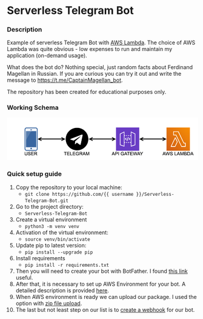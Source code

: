 # Serverless Telegram Bot

### Description
Example of serverless Telegram Bot with [AWS Lambda](https://aws.amazon.com/lambda/?nc1=h_ls). The choice of AWS Lambda was quite obvious - low expenses to run and maintain my application (on-demand usage).

What does the bot do? Nothing special, just random facts about Ferdinand Magellan in Russian. If you are curious you can try it out and write the message to https://t.me/CaptainMagellan_bot.

The repository has been created for educational purposes only.

### Working Schema 

![](pics/serverless_telegram_bot.png)

### Quick setup guide

1. Copy the repository to your local machine:
    * `git clone https://github.com/{{ username }}/Serverless-Telegram-Bot.git`
2. Go to the project directory:
    * `Serverless-Telegram-Bot`
3. Create a virtual environment
    * `python3 -m venv venv`
4. Activation of the virtual environment:
    * `source venv/bin/activate`
6. Update pip to latest version:
    * `pip install --upgrade pip`
7. Install requirements
    * `pip install -r requirements.txt`
8. Then you will need to create your bot with BotFather. I found [this link](https://medium.com/@zarakhovych.alexander/create-a-telegram-bot-through-botfather-885b3faf8658) useful.
9. After that, it is necessary to set up AWS Environment for your bot. A detailed description is provided [here](https://levelup.gitconnected.com/simple-telegram-bot-with-python-and-aws-lambda-5eab1066b466).
10. When AWS environment is ready we can upload our package. I used the option with [zip file upload](https://docs.aws.amazon.com/lambda/latest/dg/gettingstarted-package.html). 
10. The last but not least step on our list is to [create a webhook](https://youtu.be/oYMgw4M4cD0) for our bot. 
